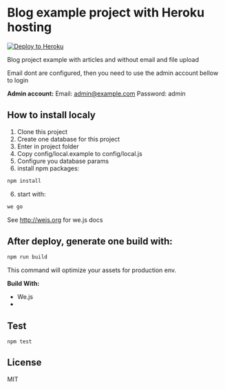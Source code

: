 # Blog example project with Heroku hosting

[![Deploy to Heroku](https://www.herokucdn.com/deploy/button.png)](https://heroku.com/deploy)

Blog project example with articles and without email and file upload

Email dont are configured, then you need to use the admin account bellow to login

**Admin account:**
Email: admin@example.com
Password: admin

## How to install localy

1. Clone this project
2. Create one database for this project
2. Enter in project folder
3. Copy config/local.example to config/local.js
4. Configure you database params
5. install npm packages:
```sh
npm install
```
6. start with:
```sh
we go
```

See http://wejs.org for we.js docs

## After deploy, generate one build with:

```sh
npm run build
```

This command will optimize your assets for production env.

**Build With:**

- We.js
- 
## Test

```
npm test
```

## License

MIT